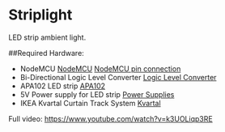# Striplight
LED strip ambient light.

##Required Hardware:
- NodeMCU
[NodeMCU](https://goo.gl/photos/71vkDuYzjjEuFG9MA)
[NodeMCU pin connection](https://goo.gl/photos/71vkDuYzjjEuFG9MA)
- Bi-Directional Logic Level Converter
[Logic Level Converter](https://goo.gl/photos/dSgVwUJYJmQb7kmr9)
- APA102 LED strip
[APA102](https://goo.gl/photos/VtbAaQpkpMPBjVHz8)
- 5V Power supply for LED strip
[Power Supplies](https://goo.gl/photos/KLPHdyhX79gpw6Yc9)
- IKEA Kvartal Curtain Track System
[Kvartal](https://goo.gl/photos/C8Dv6Komr3QxJnL49)

Full video: https://www.youtube.com/watch?v=k3UOLiqp3RE



